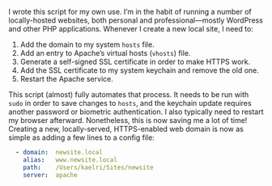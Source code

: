 I wrote this script for my own use. I’m in the habit of running a number of locally-hosted websites, both personal and professional—mostly WordPress and other PHP applications. Whenever I create a new local site, I need to:

1. Add the domain to my system `hosts` file.
2. Add an entry to Apache’s virtual hosts (`vhosts`) file.
3. Generate a self-signed SSL certificate in order to make HTTPS work.
4. Add the SSL certificate to my system keychain and remove the old one.
5. Restart the Apache service.

This script (almost) fully automates that process. It needs to be run with `sudo` in order to save changes to `hosts`, and the keychain update requires another password or biometric authentication. I also typically need to restart my browser afterward. Nonetheless, this is now saving me a lot of time! Creating a new, locally-served, HTTPS-enabled web domain is now as simple as adding a few lines to a config file:

```yaml
  - domain:  newsite.local
    alias:   www.newsite.local
    path:    /Users/kaelri/Sites/newsite
    server:  apache
```
